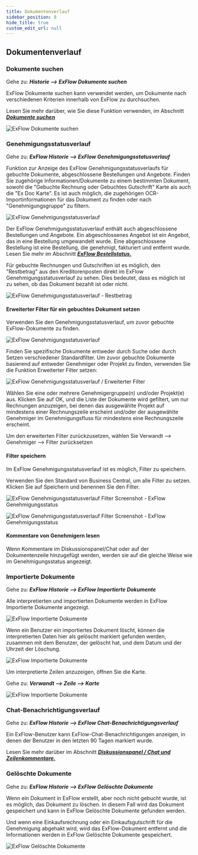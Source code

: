 ```yaml
---
title: Dokumentenverlauf
sidebar_position: 8
hide_title: true
custom_edit_url: null
---
```

## Dokumentenverlauf

### Dokumente suchen

Gehe zu: ***Historie \--\> ExFlow Dokumente suchen***

ExFlow Dokumente suchen kann verwendet werden, um Dokumente nach verschiedenen Kriterien innerhalb von ExFlow zu durchsuchen.

Lesen Sie mehr darüber, wie Sie diese Funktion verwenden, im Abschnitt [***Dokumente suchen***](https://docs.exflow.cloud/business-central/docs/user-manual/business-functionality/search-documents#search-documents)

![ExFlow Dokumente suchen](../../images/image312.png)

### Genehmigungsstatusverlauf

Gehe zu: ***ExFlow Historie \--\> ExFlow Genehmigungsstatusverlauf***

Funktion zur Anzeige des ExFlow Genehmigungsstatusverlaufs für gebuchte Dokumente, abgeschlossene Bestellungen und Angebote. Finden Sie zugehörige Informationen/Dokumente zu einem bestimmten Dokument, sowohl die "Gebuchte Rechnung oder Gebuchtes Gutschrift" Karte als auch die "Ex Doc Karte". Es ist auch möglich, die zugehörigen OCR-Importinformationen für das Dokument zu finden oder nach "Genehmigungsgruppe" zu filtern.

![ExFlow Genehmigungsstatusverlauf](../../images/image314.png)

Der ExFlow Genehmigungsstatusverlauf enthält auch abgeschlossene Bestellungen und Angebote. Ein abgeschlossenes Angebot ist ein Angebot, das in eine Bestellung umgewandelt wurde. Eine abgeschlossene Bestellung ist eine Bestellung, die genehmigt, fakturiert und entfernt wurde. Lesen Sie mehr im Abschnitt [***ExFlow Bestellstatus.***](https://docs.exflow.cloud/business-central/docs/user-manual/approval-workflow/exflow-order-status#exflow-order-status-1)

Für gebuchte Rechnungen und Gutschriften ist es möglich, den "Restbetrag" aus den Kreditorenposten direkt im ExFlow Genehmigungsstatusverlauf zu sehen. Dies bedeutet, dass es möglich ist zu sehen, ob das Dokument bezahlt ist oder nicht.

![ExFlow Genehmigungsstatusverlauf - Restbetrag](../../images/image313.png)

#### Erweiterter Filter für ein gebuchtes Dokument setzen

Verwenden Sie den Genehmigungsstatusverlauf, um zuvor gebuchte ExFlow-Dokumente zu finden.

![ExFlow Genehmigungsstatusverlauf](../../images/image315.png)

Finden Sie spezifische Dokumente entweder durch Suche oder durch Setzen verschiedener Standardfilter. Um zuvor gebuchte Dokumente basierend auf entweder Genehmiger oder Projekt zu finden, verwenden Sie die Funktion Erweiterter Filter setzen:

![ExFlow Genehmigungsstatusverlauf / Erweiterter Filter](../../images/image316.png)

Wählen Sie eine oder mehrere Genehmigergruppe(n) und/oder Projekt(e) aus. Klicken Sie auf OK, und die Liste der Dokumente wird gefiltert, um nur Rechnungen anzuzeigen, bei denen das ausgewählte Projekt auf mindestens einer Rechnungszeile erscheint und/oder der ausgewählte Genehmiger im Genehmigungsfluss für mindestens eine Rechnungszeile erscheint.

Um den erweiterten Filter zurückzusetzen, wählen Sie Verwandt \--\> Genehmiger \--\> Filter zurücksetzen

#### Filter speichern

Im ExFlow Genehmigungsstatusverlauf ist es möglich, Filter zu speichern.

Verwenden Sie den Standard von Business Central, um alle Filter zu setzen. Klicken Sie auf Speichern und benennen Sie den Filter.

![ExFlow Genehmigungsstatusverlauf Filter Screenshot - ExFlow Genehmigungsstatus](../../images/image317.png)

![ExFlow Genehmigungsstatusverlauf Filter Screenshot - ExFlow Genehmigungsstatus](../../images/image318.png)

#### Kommentare von Genehmigern lesen

Wenn Kommentare im Diskussionspanel/Chat oder auf der Dokumentenzeile hinzugefügt werden, werden sie auf die gleiche Weise wie im Genehmigungsstatus angezeigt.

### Importierte Dokumente

Gehe zu: ***ExFlow Historie \--\> ExFlow Importierte Dokumente***

Alle interpretierten und importierten Dokumente werden in ExFlow Importierte Dokumente angezeigt.

![ExFlow Importierte Dokumente](../../images/image319.png)

Wenn ein Benutzer ein importiertes Dokument löscht, können die interpretierten Daten hier als gelöscht markiert gefunden werden, zusammen mit dem Benutzer, der gelöscht hat, und dem Datum und der Uhrzeit der Löschung.

![ExFlow Importierte Dokumente](../../images/image320.png)

Um interpretierte Zeilen anzuzeigen, öffnen Sie die Karte.

Gehe zu: ***Verwandt \--\> Zeile \--\> Karte***

![ExFlow Importierte Dokumente](../../images/image321.png)

### Chat-Benachrichtigungsverlauf

Gehe zu: ***ExFlow Historie \--\> ExFlow Chat-Benachrichtigungsverlauf***

Ein ExFlow-Benutzer kann ExFlow-Chat-Benachrichtigungen anzeigen, in denen der Benutzer in den letzten 90 Tagen markiert wurde.

Lesen Sie mehr darüber im Abschnitt [***Diskussionspanel / Chat und Zeilenkommentare.***](https://docs.exflow.cloud/business-central/docs/user-manual/approval-workflow/notifications-in-business-central#discussion-panel--chat-and-line-comments)

### Gelöschte Dokumente

Gehe zu: ***ExFlow Historie \--\> ExFlow Gelöschte Dokumente***

Wenn ein Dokument in ExFlow erstellt, aber noch nicht gebucht wurde, ist es möglich, das Dokument zu löschen. In diesem Fall wird das Dokument gespeichert und kann in ExFlow Gelöschte Dokumente gefunden werden.

Und wenn eine Einkaufsrechnung oder ein Einkaufsgutschrift für die Genehmigung abgehakt wird, wird das ExFlow-Dokument entfernt und die Informationen werden in ExFlow Gelöschte Dokumente gespeichert.

![ExFlow Gelöschte Dokumente](../../images/image322.png)
